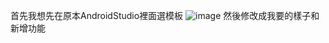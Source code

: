 首先我想先在原本AndroidStudio裡面選模板
![image](https://github.com/jing920119/ChefClothesAPP/assets/144665311/845c494d-70a9-4488-a9eb-011b9141b2df)
然後修改成我要的樣子和新增功能
